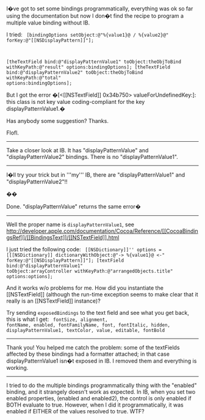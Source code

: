  I�ve got to set some bindings programmatically, everything was ok so far using the documentation but now I don�t find the recipe to program a multiple value binding without IB.

I tried:
<code>
[bindingOptions setObject:@"%{value1}@ / %{value2}@" forKey:@"[[NSDisplayPattern]]"];

[theTextField bind:@"displayPatternValue1" toObject:theObjToBind
    withKeyPath:@"result" options:bindingOptions];
[theTextField bind:@"displayPatternValue2" toObject:theObjToBind
    withKeyPath:@"total" options:bindingOptions];
</code>

But I got the error �[<[[NSTextField]] 0x34b750> valueForUndefinedKey:]: this class is not key value coding-compliant for the key displayPatternValue1.�

Has anybody some suggestion? Thanks.

Flofl.

----

Take a closer look at IB. It has "displayPatternValue" and "displayPatternValue2" bindings. There is no "displayPatternValue1".

----

I�ll try your trick but in '''my''' IB, there are  "displayPatternValue1" and "displayPatternValue2"!!

��

Done. "displayPatternValue" returns the same error�

----

Well the proper name is <code>displayPatternValue1</code>, see http://developer.apple.com/documentation/Cocoa/Reference/[[CocoaBindingsRef]]/[[BindingsText]]/[[NSTextField]].html

I just tried the following code:
<code>
[[NSDictionary]]'' options = [[[NSDictionary]] dictionaryWithObject:@"-> %{value1}@ <-" forKey:@"[[NSDisplayPattern]]"];
[textField bind:@"displayPatternValue1" toObject:arrayController withKeyPath:@"arrangedObjects.title" options:options];
</code>

And it works w/o problems for me. How did you instantiate the [[NSTextField]] (although the run-time exception seems to make clear that it really is an [[NSTextField]] instance)?

Try sending <code>exposedBindings</code> to the text field and see what you get back, this is what I get:
<code>
fontSize, 
alignment, 
fontName, 
enabled, 
fontFamilyName, 
font, 
fontItalic, 
hidden, 
displayPatternValue1, 
textColor, 
value, 
editable, 
fontBold
</code>

----
Thank you!
You helped me catch the problem: some of the textFields affected by these bindings had a formatter attached; in that case displayPatternValue1 isn�t exposed in IB. I removed them and everything is working.

----

I tried to do the multiple bindings programmatically thing with the "enabled" binding, and it strangely doesn't work as expected.  In IB, when you set two enabled properties, (enabled and enabled2), the control is only enabled if BOTH evaluate to true.  However, when I did it programmatically, it was enabled if EITHER of the values resolved to true.  WTF?